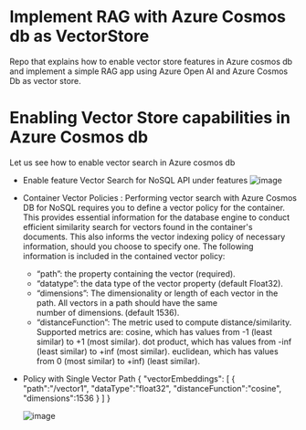 # Implement RAG with Azure Cosmos db as VectorStore
Repo that explains how to enable vector store features in Azure cosmos db and implement
a simple RAG app using Azure Open AI and Azure Cosmos Db as vector store.

# Enabling Vector Store capabilities in Azure Cosmos db
Let us see how to enable vector search in Azure cosmos db
  * Enable feature Vector Search for NoSQL API under features
    ![image](https://github.com/user-attachments/assets/5661f958-73b6-450e-9fb0-ab34d2895ca3)

  * Container Vector Policies :
     Performing vector search with Azure Cosmos DB for NoSQL requires you to define a vector policy for the container. This 
     provides essential information for the database 
     engine to conduct efficient similarity search for vectors found in the container's documents. This also informs the 
     vector indexing policy of necessary information,  should you choose to specify one. The following information is 
     included in the contained vector policy:

      * “path”: the property containing the vector (required).
      * “datatype”: the data type of the vector property (default Float32). 
      * “dimensions”: The dimensionality or length of each vector in the path. All vectors in a path should have the same  
        number of dimensions. (default 1536).
      * “distanceFunction”: The metric used to compute distance/similarity. Supported metrics are:
          cosine, which has values from -1 (least similar) to +1 (most similar).
          dot product, which has values from -inf (least similar) to +inf (most similar).
          euclidean, which has values from 0 (most similar) to +inf) (least similar).
       
  * Policy with Single Vector Path
     {
          "vectorEmbeddings": [
              {
                  "path":"/vector1",
                  "dataType":"float32",
                  "distanceFunction":"cosine",
                  "dimensions":1536
              }
          ]
      }

    ![image](https://github.com/user-attachments/assets/c1fb5164-da6b-433a-94ef-d858cab89916)

    

